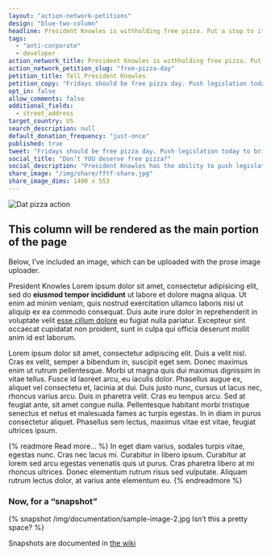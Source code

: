 ```yaml
---
layout: "action-network-petitions"
design: "blue-two-column"
headline: President Knowles is withholding free pizza. Put a stop to it now.
tags:
  - "anti-corporate"
  - developer
action_network_title: President Knowles is withholding free pizza. Put a stop to it now.
action_network_petition_slug: "free-pizza-day"
petition_title: Tell President Knowles
petition_copy: "Fridays should be free pizza day. Push legislation today to bring pizza into the lives of all Americans!"
opt_in: false
allow_comments: false
additional_fields:
  - street_address
target_country: US
search_description: null
default_donation_frequency: "just-once"
published: true
tweet: "Fridays should be free pizza day. Push legislation today to bring pizza into the lives of all Americans!"
social_title: "Don’t YOU deserve free pizza?"
social_description: "President Knowles has the ability to push legislation today to bring pizza into the lives of all Americans! Make sure she hears your voice."
share_image: "/img/share/fftf-share.jpg"
share_image_dims: 1400 x 553
---
```


![Dat pizza action](/img/documentation/sample-image-1.jpg)

## This column will be rendered as the main portion of the page

Below, I’ve included an image, which can be uploaded with the prose image uploader.

President Knowles Lorem ipsum dolor sit amet, consectetur adipisicing elit, sed do **eiusmod tempor incididunt** ut labore et dolore magna aliqua. Ut enim ad minim veniam, quis nostrud exercitation ullamco laboris nisi ut aliquip ex ea commodo consequat. Duis aute irure dolor in reprehenderit in voluptate velit [esse cillum dolore](https://www.fightforthefuture.org/) eu fugiat nulla pariatur. Excepteur sint occaecat cupidatat non proident, sunt in culpa qui officia deserunt mollit anim id est laborum.

Lorem ipsum dolor sit amet, consectetur adipiscing elit. Duis a velit nisl. Cras ex velit, semper a bibendum in, suscipit eget sem. Donec maximus enim ut rutrum pellentesque. Morbi ut magna quis dui maximus dignissim in vitae tellus. Fusce id laoreet arcu, eu iaculis dolor. Phasellus augue ex, aliquet vel consectetu et, lacinia at dui. Duis justo nunc, cursus ut lacus nec, rhoncus varius arcu. Duis in pharetra velit. Cras eu tempus arcu. Sed at feugiat ante, sit amet congue nulla. Pellentesque habitant morbi tristique senectus et netus et malesuada fames ac turpis egestas. In in diam in purus consectetur aliquet. Phasellus sem lectus, maximus vitae est vitae, feugiat ultrices ipsum.

{% readmore Read more… %}
In eget diam varius, sodales turpis vitae, egestas nunc. Cras nec lacus mi. Curabitur in libero ipsum. Curabitur at lorem sed arcu egestas venenatis quis ut purus. Cras pharetra libero at mi rhoncus ultrices. Donec elementum rutrum risus sed vulputate. Aliquam rutrum lectus dolor, at varius ante elementum eu.
{% endreadmore %}

### Now, for a “snapshot”

{% snapshot /img/documentation/sample-image-2.jpg Isn’t this a pretty space? %}

Snapshots are documented in [the wiki](https://github.com/fightforthefuture/fightforthefuture.github.io/wiki/%22snapshot%22-tag)
